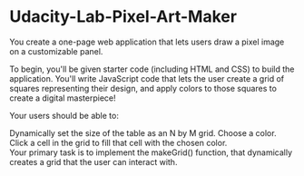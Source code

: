 # Udacity-Lab-Pixel-Art-Maker

You create a one-page web application that lets users draw a pixel image on a customizable panel.

To begin, you'll be given starter code (including HTML and CSS) to build the application. You'll write JavaScript code that lets the user create a grid of squares representing their design, and apply colors to those squares to create a digital masterpiece!

Your users should be able to:

Dynamically set the size of the table as an N by M grid.
Choose a color.<br>
Click a cell in the grid to fill that cell with the chosen color.<br>
Your primary task is to implement the makeGrid() function, that dynamically creates a grid that the user can interact with.
